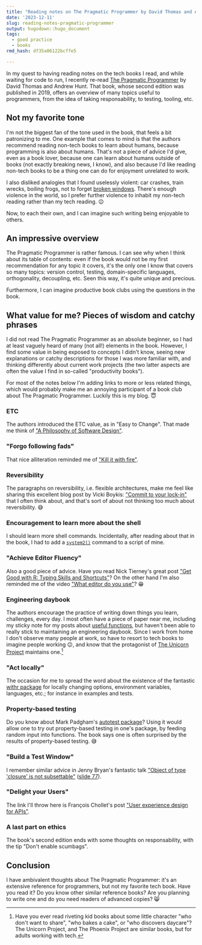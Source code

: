 ```yaml
---
title: "Reading notes on The Pragmatic Programmer by David Thomas and Andrew Hunt"
date: '2023-12-11'
slug: reading-notes-pragmatic-programmer
output: hugodown::hugo_document
tags:
  - good practice
  - books
rmd_hash: df35a06122bcffe5

---
```


In my quest to having reading notes on the tech books I read, and while waiting for code to run, I recently re-read [The Pragmatic Programmer](https://pragprog.com/titles/tpp20/the-pragmatic-programmer-20th-anniversary-edition/) by David Thomas and Andrew Hunt. That book, whose second edition was published in 2019, offers an overview of many topics useful to programmers, from the idea of taking responsability, to testing, tooling, etc.

## Not my favorite tone

I'm not the biggest fan of the tone used in the book, that feels a bit patronizing to me. One example that comes to mind is that the authors recommend reading non-tech books to learn about humans, because programming is also about humans. That's not a piece of advice I'd give, even as a book lover, because one can learn about humans outside of books (not exactly breaking news, I know), and also because I'd like reading non-tech books to be a thing one can do for enjoyment unrelated to work.

I also disliked analogies that I found uselessly violent: car crashes, train wrecks, boiling frogs, not to forget [broken windows](https://en.wikipedia.org/wiki/Broken_windows_theory#Criticism). There's enough violence in the world, so I prefer further violence to inhabit my non-tech reading rather than my tech reading. :wink:

Now, to each their own, and I can imagine such writing being enjoyable to others.

## An impressive overview

The Pragmatic Programmer is rather famous. I can see why when I think about its table of contents: even if the book would not be my first recommendation for any topic it covers, it's the only one I know that covers so many topics: version control, testing, domain-specific languages, orthogonality, decoupling, etc. Seen this way, it's quite unique and precious.

Furthermore, I can imagine productive book clubs using the questions in the book.

## What value for me? Pieces of wisdom and catchy phrases

I did not read The Pragmatic Programmer as an absolute beginner, so I had at least vaguely heard of many (not all!) elements in the book. However, I find some value in being exposed to concepts I didn't know, seeing new explanations or catchy descriptions for those I was more familiar with, and thinking differently about current work projects (the two latter aspects are often the value I find in so-called "productivity books").

For most of the notes below I'm adding links to more or less related things, which would probably make me an annoying participant of a book club about The Pragmatic Programmer. Luckily this is my blog. :innocent:

### ETC

The authors introduced the ETC value, as in "Easy to Change". That made me think of ["A Philosophy of Software Design"](/2023/10/19/reading-notes-philosophy-software-design/#complexity-in-software).

### "Forgo following fads"

That nice alliteration reminded me of ["Kill it with fire"](/2023/11/20/reading-notes-kill-it-with-fire-marianne-bellotti/).

### Reversibility

The paragraphs on reversibility, i.e. flexible architectures, make me feel like sharing this excellent blog post by Vicki Boykis: ["Commit to your lock-in"](https://vickiboykis.com/2019/02/10/commit-to-your-lock-in/) that I often think about, and that's sort of about not thinking too much about reversibility. :sweat_smile:

### Encouragement to learn more about the shell

I should learn more shell commands. Incidentally, after reading about that in the book, I had to add a [`system2()`](https://ropensci.org/blog/2021/09/13/system-calls-r-package/) command to a script of mine.

### "Achieve Editor Fluency"

Also a good piece of advice. Have you read Nick Tierney's great post ["Get Good with R: Typing Skills and Shortcuts"](https://www.njtierney.com/post/2023/12/04/get-good-type-fast/)? On the other hand I'm also reminded me of the video ["What editor do you use"](https://www.youtube.com/watch?v=dIjKJjzRX_E)? :grin:

### Engineering daybook

The authors encourage the practice of writing down things you learn, challenges, every day. I most often have a piece of paper near me, including my sticky note for my posts about [useful functions](/tags/useful-functions/), but haven't been able to really stick to maintaining an engineering daybook. Since I work from home I don't observe many people at work, so have to resort to tech books to imagine people working :wink:, and know that the protagonist of [The Unicorn Project](https://itrevolution.com/product/the-unicorn-project/) maintains one.[^1]

### "Act locally"

The occasion for me to spread the word about the existence of the fantastic [withr package](https://withr.r-lib.org/) for locally changing options, environment variables, languages, etc.; for instance in examples and tests.

### Property-based testing

Do you know about Mark Padgham's [autotest package](https://docs.ropensci.org/autotest/)? Using it would allow one to try out property-based testing in one's package, by feeding random input into functions. The book says one is often surprised by the results of property-based testing. :sweat_smile:

### "Build a Test Window"

I remember similar advice in Jenny Bryan's fantastic talk ["Object of type 'closure' is not subsettable"](https://www.youtube.com/watch?v=vgYS-F8opgE) ([slide 77](https://speakerdeck.com/jennybc/object-of-type-closure-is-not-subsettable?slide=77)).

### "Delight your Users"

The link I'll throw here is François Chollet's post ["User experience design for APIs"](https://blog.keras.io/user-experience-design-for-apis.html).

### A last part on ethics

The book's second edition ends with some thoughts on responsability, with the tip "Don't enable scumbags".

## Conclusion

I have ambivalent thoughts about The Pragmatic Programmer: it's an extensive reference for programmers, but not my favorite tech book. Have you read it? Do you know other similar reference books? Are you planning to write one and do you need readers of advanced copies? :smile_cat:

[^1]: Have you ever read riveting kid books about some little character "who don't want to share", "who bakes a cake", or "who discovers daycare"? The Unicorn Project, and The Phoenix Project are similar books, but for adults working with tech.

